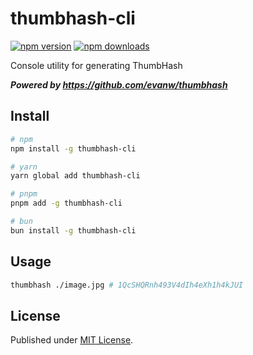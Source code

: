 # thumbhash-cli

[![npm version][npm-version-src]][npm-version-href]
[![npm downloads][npm-downloads-src]][npm-downloads-href]

<!-- [![bundle][bundle-src]][bundle-href] -->
<!-- [![Codecov][codecov-src]][codecov-href] -->

Console utility for generating ThumbHash

_**Powered by https://github.com/evanw/thumbhash**_

## Install

```sh
# npm
npm install -g thumbhash-cli

# yarn
yarn global add thumbhash-cli

# pnpm
pnpm add -g thumbhash-cli

# bun
bun install -g thumbhash-cli
```

## Usage
```bash
thumbhash ./image.jpg # 1QcSHQRnh493V4dIh4eXh1h4kJUI
```
## License

Published under [MIT License](./LICENSE).

<!-- Badges -->

[npm-version-src]: https://img.shields.io/npm/v/thumbhash-cli?style=flat&colorA=18181B&colorB=0074e0
[npm-version-href]: https://npmjs.com/package/thumbhash-cli
[npm-downloads-src]: https://img.shields.io/npm/dm/thumbhash-cli?style=flat&colorA=18181B&colorB=0074e0
[npm-downloads-href]: https://npmjs.com/package/thumbhash-cli

<!-- [codecov-src]: https://img.shields.io/codecov/c/gh/unjs/thumbhash-cli/main?style=flat&colorA=18181B&colorB=0074e0
[codecov-href]: https://codecov.io/gh/unjs/thumbhash-cli

[bundle-src]: https://img.shields.io/bundlephobia/minzip/thumbhash-cli?style=flat&colorA=18181B&colorB=0074e0
[bundle-href]: https://bundlephobia.com/result?p=thumbhash-cli -->
